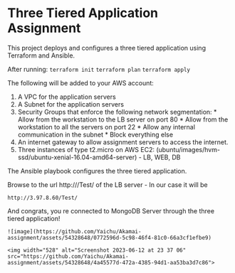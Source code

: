 # Three Tiered Application Assignment

This project deploys and configures a three tiered application using Terraform and Ansible.

After running:
    ```
    terraform init
    ```
    ```
    terraform plan
    ```
    ```
    terraform apply
    ```
    
The following will be added to your AWS account:

1. A VPC for the application servers
2. A Subnet for the application servers
3. Security Groups that enforce the following network segmentation:
        *  Allow from the workstation to the LB server on port 80
        *  Allow from the workstation to all the servers on port 22
        *  Allow any internal communication in the subnet
        *  Block everything else
4.  An internet gateway to allow assignment servers to access the internet.
5.  Three instances of type t2.micro on AWS EC2:  (ubuntu/images/hvm-ssd/ubuntu-xenial-16.04-amd64-server) - LB, WEB, DB

The Ansible playbook configures the three tiered application.

Browse to the url http://<LB-PUBLIC-IP>/Test/ of the LB server - In our case it will be 

    http://3.97.8.60/Test/

 And congrats, you re connected to MongoDB Server through the three tiered application!
    
    ![image](https://github.com/Yaichu/Akamai-assignment/assets/54328648/0772596d-5c98-46f4-81c0-66a3cf1efbe9)

    <img width="528" alt="Screenshot 2023-06-12 at 23 37 06" src="https://github.com/Yaichu/Akamai-assignment/assets/54328648/4a45577d-472a-4385-94d1-aa53ba3d7c86">

    
    

